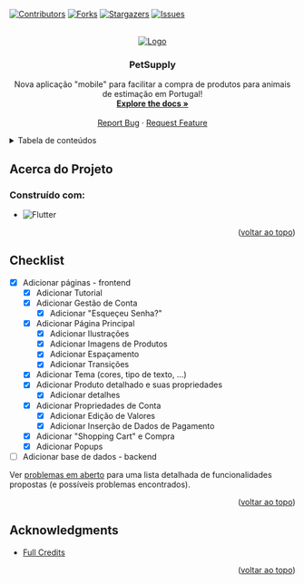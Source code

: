 <!-- PROJECT SHIELDS -->
<!--
*** I'm using markdown "reference style" links for readability.
*** Reference links are enclosed in brackets [ ] instead of parentheses ( ).
*** See the bottom of this document for the declaration of the reference variables
*** for contributors-url, forks-url, etc. This is an optional, concise syntax you may use.
*** https://www.markdownguide.org/basic-syntax/#reference-style-links
-->
[![Contributors][contributors-shield]][contributors-url]
[![Forks][forks-shield]][forks-url]
[![Stargazers][stars-shield]][stars-url]
[![Issues][issues-shield]][issues-url]



<!-- PROJECT LOGO -->
<br />
<div align="center">
  <a href="https://github.com/joaocupido/projeto_sti">
    <img src="https://joaocupido.github.io/projeto_sti/petsupply-low-resolution-logo-color-on-transparent-background.png" alt="Logo">
  </a>

<h3 align="center">PetSupply</h3>

  <p align="center">
    Nova aplicação "mobile" para facilitar a compra de produtos para animais de estimação em Portugal!
    <br />
    <a href="https://github.com/joaocupido/projeto_sti"><strong>Explore the docs »</strong></a>
    <br />
    <br />
    <a href="https://github.com/joaocupido/projeto_sti/issues">Report Bug</a>
    ·
    <a href="https://github.com/joaocupido/projeto_sti/issues">Request Feature</a>
  </p>
</div>



<!-- TABLE OF CONTENTS -->
<details>
  <summary>Tabela de conteúdos</summary>
  <ol>
    <li>
      <a href="#about-the-project">Acerca do projeto</a>
      <ul>
        <li><a href="#built-with">Construído com</a></li>
      </ul>
    </li>
    <li><a href="#roadmap">Checklist</a></li>
    <li><a href="#acknowledgments">Agradecimentos</a></li>
  </ol>
</details>


<!-- ABOUT THE PROJECT -->
## Acerca do Projeto

### Construído com:

* ![Flutter](https://img.shields.io/badge/Flutter-%2302569B.svg?style=for-the-badge&logo=Flutter&logoColor=white)

<p align="right">(<a href="#readme-top">voltar ao topo</a>)</p>


<!-- ROADMAP -->
## Checklist

- [X] Adicionar páginas - frontend
  - [X] Adicionar Tutorial
  - [X] Adicionar Gestão de Conta
    - [X] Adicionar "Esqueçeu Senha?"
  - [X] Adicionar Página Principal
    - [X] Adicionar Ilustrações
    - [X] Adicionar Imagens de Produtos
    - [X] Adicionar Espaçamento
    - [X] Adicionar Transições
  - [X] Adicionar Tema (cores, tipo de texto, ...)
  - [X] Adicionar Produto detalhado e suas propriedades
    - [X] Adicionar detalhes
  - [X] Adicionar Propriedades de Conta
    - [X] Adicionar Edição de Valores
    - [X] Adicionar Inserção de Dados de Pagamento
  - [X] Adicionar "Shopping Cart" e Compra
  - [X] Adicionar Popups
- [ ] Adicionar base de dados - backend

Ver [problemas em aberto](https://github.com/joaocupido/projeto_sti/issues) para uma lista detalhada de funcionalidades propostas (e possíveis problemas encontrados).

<p align="right">(<a href="#readme-top">voltar ao topo</a>)</p>




<!-- ACKNOWLEDGMENTS -->
## Acknowledgments

* [Full Credits](https://github.com/JoaoCupido/projeto_sti/blob/main/CREDITS.txt)

<p align="right">(<a href="#readme-top">voltar ao topo</a>)</p>



<!-- MARKDOWN LINKS & IMAGES -->
<!-- https://www.markdownguide.org/basic-syntax/#reference-style-links -->
[contributors-shield]: https://img.shields.io/github/contributors/joaocupido/projeto_sti.svg?style=for-the-badge
[contributors-url]: https://github.com/joaocupido/projeto_sti/graphs/contributors
[forks-shield]: https://img.shields.io/github/forks/joaocupido/projeto_sti.svg?style=for-the-badge
[forks-url]: https://github.com/joaocupido/projeto_sti/network/members
[stars-shield]: https://img.shields.io/github/stars/joaocupido/projeto_sti.svg?style=for-the-badge
[stars-url]: https://github.com/joaocupido/projeto_sti/stargazers
[issues-shield]: https://img.shields.io/github/issues/joaocupido/projeto_sti.svg?style=for-the-badge
[issues-url]: https://github.com/joaocupido/projeto_sti/issues
[license-shield]: https://img.shields.io/github/license/joaocupido/projeto_sti.svg?style=for-the-badge
[license-url]: https://github.com/joaocupido/projeto_sti/blob/master/LICENSE.txt
[linkedin-shield]: https://img.shields.io/badge/-LinkedIn-black.svg?style=for-the-badge&logo=linkedin&colorB=555
